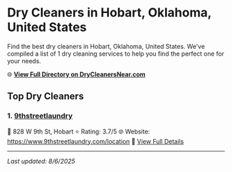 # Dry Cleaners in Hobart, Oklahoma, United States

Find the best dry cleaners in Hobart, Oklahoma, United States. We've compiled a list of 1 dry cleaning services to help you find the perfect one for your needs.

🌐 **[View Full Directory on DryCleanersNear.com](https://drycleanersnear.com/city/US/Oklahoma/Hobart)**

## Top Dry Cleaners

### 1. [9thstreetlaundry](https://drycleanersnear.com/dryCleaner/686b2a27b03055c802e0e9b8/9thstreetlaundry)
📍 828 W 9th St, Hobart
⭐ Rating: 3.7/5
🌐 Website: https://www.9thstreetlaundry.com/location
🔗 [View Full Details](https://drycleanersnear.com/dryCleaner/686b2a27b03055c802e0e9b8/9thstreetlaundry)


---

*Last updated: 8/6/2025*
